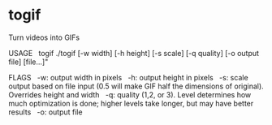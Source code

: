 # togif

Turn videos into GIFs

USAGE
&nbsp;&nbsp;togif ./togif [-w width] [-h height] [-s scale] [-q quality] [-o output file] [file...]"

FLAGS
&nbsp;&nbsp;-w: output width in pixels
&nbsp;&nbsp;-h: output height in pixels
&nbsp;&nbsp;-s: scale output based on file input (0.5 will make GIF half the dimensions of original). Overrides height and width
&nbsp;&nbsp;-q: quality (1,2, or 3). Level determines how much optimization is done; higher levels take longer, but may have better results
&nbsp;&nbsp;-o: output file
